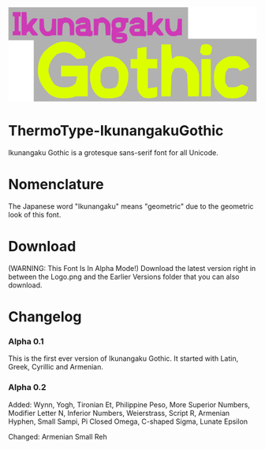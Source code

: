 <p align="center">
  <img width="800" height="auto" src="https://github.com/TSFBCE24RhythmHeaveners/ThermoType-IkunangakuGothic/blob/main/Logo.png">
</p>

# ThermoType-IkunangakuGothic
Ikunangaku Gothic is a grotesque sans-serif font for all Unicode. 

# Nomenclature #
The Japanese word "Ikunangaku" means "geometric" due to the geometric look of this font.

# Download #
(WARNING: This Font Is In Alpha Mode!) Download the latest version right in between the Logo.png and the Earlier Versions folder that you can also download.

# Changelog #

### Alpha 0.1 ###
This is the first ever version of Ikunangaku Gothic. It started with Latin, Greek, Cyrillic and Armenian.

### Alpha 0.2 ###
Added: Wynn, Yogh, Tironian Et, Philippine Peso, More Superior Numbers, Modifier Letter N, Inferior Numbers, Weierstrass, Script R, Armenian Hyphen, Small Sampi, Pi Closed Omega, C-shaped Sigma, Lunate Epsilon

Changed: Armenian Small Reh
